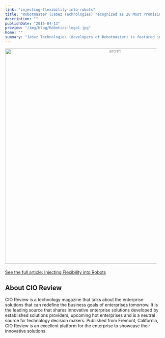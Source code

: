 ```yaml
---
link: "injecting-flexibility-into-robots"
title: "Robotmaster (Jabez Technologies) recognized as 20 Most Promising Robotics Solutions Providers for 2015!"
description: ""
publishDate: "2015-04-13"
preview: "/img/blog/Robotics-logo1.jpg"
home: ""
summary: "Jabez Technologies (developers of Robotmaster) is featured in the April 2015 issue of CIO Review. The company was also recognized as one of the 20 Most Promising Robotics Solutions Providers for 2015. Jabez Technologies was selected for companies that are the forefront of providing robotics technology solutions and impacting the marketplace signature."
---
```

<div style="font-size:80%; text-align: center; float:center;margin-right: 1em; color:grey;"><img src="/img/blog/Robotmaster-(Jabez-Technologies)1.jpg" alt="aircraft" style="width:700px; display: block;margin-bottom: 0.2em;"></div>

<br>
 <a href="https://robotics.cioreview.com/vendor/2015/robotmaster_jabez_technologies" target="_blank">See the full article: Injecting Flexibility into Robots</a><br>

## About CIO Review
CIO Review is a technology magazine that talks about the enterprise solutions that can redefine the business goals of enterprises tomorrow. It is the leading source that shares innovative enterprise solutions developed by established solutions providers, upcoming hot enterprises and is a neutral source for technology decision makers. Published from Fremont, California, CIO Review is an excellent platform for the enterprise to showcase their innovative solutions.